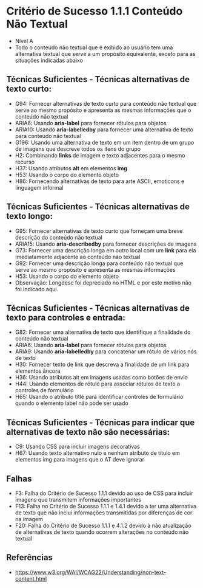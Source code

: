 # Critério de Sucesso 1.1.1 Conteúdo Não Textual
* Nível A
* Todo o conteúdo não textual que é exibido ao usuário tem uma alternativa textual que serve a um propósito equivalente, exceto para as situações indicadas abaixo

## Técnicas Suficientes - Técnicas alternativas de texto curto:
* G94: Fornecer alternativas de texto curto para conteúdo não textual que serve ao mesmo propósito e apresenta as mesmas informações que o conteúdo não textual
* ARIA6: Usando **aria-label** para fornecer rótulos para objetos
* ARIA10: Usando **aria-labelledby** para fornecer uma alternativa de texto para conteúdo não textual
* G196: Usando uma alternativa de texto em um item dentro de um grupo de imagens que descreve todos os itens do grupo
* H2: Combinando **links** de imagem e texto adjacentes para o mesmo recurso
* H37: Usando atributos **alt** em elementos **img**
* H53: Usando o corpo do elemento objeto
* H86: Fornecendo alternativas de texto para arte ASCII, emoticons e linguagem informal

## Técnicas Suficientes - Técnicas alternativas de texto longo:
* G95: Fornecer alternativas de texto curto que forneçam uma breve descrição do conteúdo não textual
* ARIA15: Usando **aria-describedby** para fornecer descrições de imagens
* G73: Fornecer uma descrição longa em outro local com um **link** para ela imediatamente adjacente ao conteúdo não textual
* G92: Fornecer uma descrição longa para conteúdo não textual que serve ao mesmo propósito e apresenta as mesmas informações
* H53: Usando o corpo do elemento objeto
* Observação: Longdesc foi depreciado no HTML e por este motivo não foi indicado aqui.

## Técnicas Suficientes - Técnicas alternativas de texto para controles e entrada:
* G82: Fornecer uma alternativa de texto que identifique a finalidade do conteúdo não textual
* ARIA6: Usando **aria-label** para fornecer rótulos para objetos
* ARIA9: Usando **aria-labelledby** para concatenar um rótulo de vários nós de texto
* H30: Fornecer texto de link que descreva a finalidade de um link para elementos âncora
* H36: Usando atributos alt em imagens usadas como botões de envio
* H44: Usando elementos de rótulo para associar rótulos de texto a controles de formulário
* H65: Usando o atributo title para identificar controles de formulário quando o elemento label não pode ser usado

## Técnicas Suficientes - Técnicas para indicar que alternativas de texto não são necessárias:
* C9: Usando CSS para incluir imagens decorativas
* H67: Usando texto alternativo nulo e nenhum atributo de título em elementos img para imagens que o AT deve ignorar

## Falhas
* F3: Falha do Critério de Sucesso 1.1.1 devido ao uso de CSS para incluir imagens que transmitem informações importantes
* F13: Falha no Critério de Sucesso 1.1.1 e 1.4.1 devido a ter uma alternativa de texto que não inclui informações transmitidas por diferenças de cor na imagem
* F20: Falha do Critério de Sucesso 1.1.1 e 4.1.2 devido à não atualização de alternativas de texto quando ocorrem alterações no conteúdo não textual

## Referências
* https://www.w3.org/WAI/WCAG22/Understanding/non-text-content.html